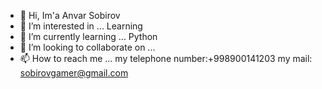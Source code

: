 - 👋 Hi, Im'a Anvar Sobirov
- 👀 I’m interested in ... Learning 
- 🌱 I’m currently learning ... Python
- 💞️ I’m looking to collaborate on ...
- 📫 How to reach me ... my telephone number:+998900141203 my mail: sobirovgamer@gmail.com 

<!---
AnvarSobirov/AnvarSobirov is a ✨ special ✨ repository because its `README.md` (this file) appears on your GitHub profile.
You can click the Preview link to take a look at your changes.
--->
